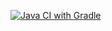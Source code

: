 [![Java CI with Gradle](https://github.com/AlexVinograder/PatternTwo/actions/workflows/gradle.yml/badge.svg)](https://github.com/AlexVinograder/PatternTwo/actions/workflows/gradle.yml)